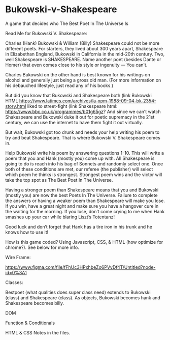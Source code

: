 # Bukowski-v-Shakespeare
A game that decides who The Best Poet In The Universe Is

Read Me for Bukowski V. Shakespeare:

Charles (Hank) Bukowski & William (Billy) Shakespeare could not be more different poets. For starters, they lived about 300 years apart, Shakespeare in Elizabethan England, Bukowski in California in the mid-20th century. Two, well Shakespeare is SHAKESPEARE. Name another poet (besides Dante or Homer) that even comes close to his style or ingenuity — You can’t.

Charles Bukowski on the other hand is best known for his writings on alcohol and generally just being a gross old man. (For more information on his debauched lifestyle, just read any of his books.)

But did you know that Bukowski and Shakespeare both (link Bukowski HTML https://www.latimes.com/archives/la-xpm-1988-09-04-bk-2354-story.html liked to street-fight (link Shakespeare html: https://www.bbc.co.uk/programmes/b01g65gz? And since we can’t watch Shakespeare and Bukowski duke it out for poetic supremacy in the 21st century, we can use the internet to have them fight it out virtually. 

But wait, Bukowski got too drunk and needs your help writing his poem to try and beat Shakespeare. That is where Bukowski V. Shakespeare comes in. 

Help Bukowski write his poem by answering questions 1-10. This will write a poem that you and Hank (mostly you) come up with. All Shakespeare is going to do is reach into his bag of Sonnets and randomly select one. Once both of these conditions are met, our referee (the publisher) will select which poem he thinks is strongest. Strongest poem wins and the victor will take the top spot as The Best Poet In The Universe. 

Having a stronger poem than Shakespeare means that you and Bukowski (mostly you) are now the best Poets In The Universe. Failure to complete the answers or having a weaker poem than Shakespeare will make you lose.  If you win, have a great night and make sure you have a hangover cure in the waiting for the morning. If you lose, don’t come crying to me when Hank smashes up your car while blaring Liszt’s Totentanz!

Good luck and don’t forget that Hank has a tire iron in his trunk and he knows how to use it!

How is this game coded? Using Javascript, CSS, & HTML (how optimize for chrome?). See below for more info.

Wire Frame:

https://www.figma.com/file/fFhUc3HPxhbeZo6PVvDf4T/Untitled?node-id=0%3A1

Classes: 

Bestpoet (what qualities does super class need) extends to Bukowski (class) and Shakespeare (class). As objects, Bukowski becomes hank and Shakespeare becomes billy. 

DOM

Function & Conditionals 

HTML & CSS Notes in the files. 
